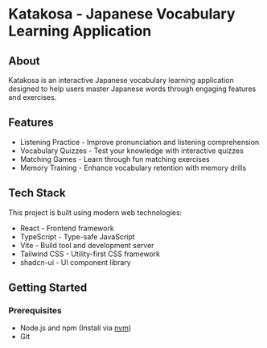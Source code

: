 # Katakosa - Japanese Vocabulary Learning Application

## About
Katakosa is an interactive Japanese vocabulary learning application designed to help users master Japanese words through engaging features and exercises.

## Features
- Listening Practice - Improve pronunciation and listening comprehension
- Vocabulary Quizzes - Test your knowledge with interactive quizzes
- Matching Games - Learn through fun matching exercises  
- Memory Training - Enhance vocabulary retention with memory drills

## Tech Stack
This project is built using modern web technologies:
- React - Frontend framework
- TypeScript - Type-safe JavaScript
- Vite - Build tool and development server
- Tailwind CSS - Utility-first CSS framework
- shadcn-ui - UI component library

## Getting Started

### Prerequisites
- Node.js and npm (Install via [nvm](https://github.com/nvm-sh/nvm#installing-and-updating))
- Git

